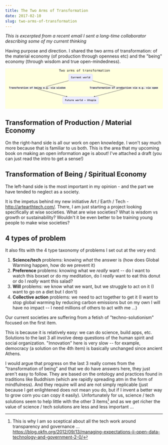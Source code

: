 ```yaml
---
title: The Two Arms of Transformation
date: 2017-02-10
slug: two-arms-of-transformation
---
```


*This is excerpted from a recent email I sent a long-time collaborator describing some of my current thinking*

Having purpose and direction. I shared the two arms of transformation: of the material economy (of production through openness etc) and the "being" economy (through wisdom and true open-mindedness).

<img src="/images/two-arms-of-transformation.png" />

## Transformation of Production / Material Economy

On the right-hand side is all our work on open knowledge. I won't say much more because that is familiar to us both. This is the area that my upcoming book on making an open information age is about! I've attached a draft (you can just read the intro to get a sense!)

## Transformation of Being / Spiritual Economy

The left-hand side  is the most important in my opinion - and the part we have tended to neglect as a society.

It is the impetus behind my new initiative Art / Earth / Tech - http://artearthtech.com/. There, I am just starting a project looking specifically at wise societies. What are wise societies? What is wisdom vs growth or sustainability? Wouldn't it be even better to be training young people to make wise societies?

## 4 types of problem

It also fits with the 4 type taxonomy of problems I set out at the very end:

1. **Science/tech** problems: knowing *what* the answer is (how does Global Warming happen, how do we prevent it)
2. **Preference** problems: knowing what we *really* want -- do I want to watch this boxset or do my meditation, do I *really* want to eat this donut or do I *really* want this salad?
3. **Will** problems: we know what we want, but we struggle to act on it (I want to go on a diet but I don't)
4. **Collective action** problems: we need to act together to get it (I want to stop global warming by reducing carbon emissions but on my own I will have no impact -- I need millions of others to act with me ...)

Our current societies are suffering from a fetish of "techno-solutionism" focused on the first item.

This is because it is relatively easy: we can do science, build apps, etc. Solutions to the last 3 all involve deep questions of the human spirit and social organization. "Innovation" here is very slow -- for example, democracy (a solution on the 4th item) is basically unchanged since ancient Athens.

I would argue that progress on the last 3 really comes from the "transformation of being"  and that we do have answers here, they just aren't easy to follow. They are based on the ontology and practices found in traditions like Buddhism (which are rapidly spreading atm in the form of mindfulness). And they require will and are not simply replicable (just because I get enlightened does not mean you do, but if I invent a better way to grow corn you can copy it easily). Unfortunately for us, science / tech solutions seem to help little with the other 3 items[^fn1] and as we get richer the value of science / tech solutions are less and less important ...

[^fn1]: This is why I am so sceptical about all the tech work around transparency and governance ...  https://blog.okfn.org/2012/09/13/managing-expectations-ii-open-data-technology-and-government-2-0/

